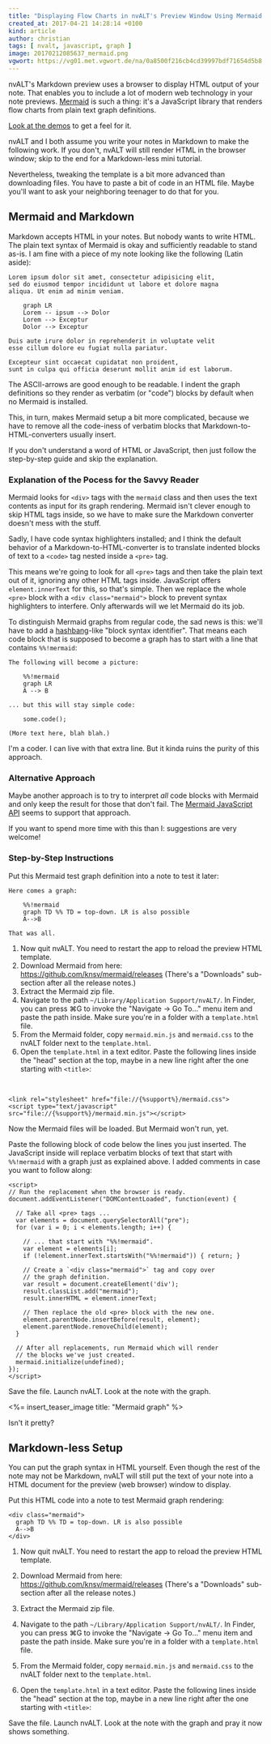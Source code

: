 ```yaml
---
title: "Displaying Flow Charts in nvALT's Preview Window Using Mermaid.js"
created_at: 2017-04-21 14:28:14 +0100
kind: article
author: christian
tags: [ nvalt, javascript, graph ]
image: 20170212085637_mermaid.png
vgwort: https://vg01.met.vgwort.de/na/0a8500f216cb4cd39997bdf71654d5b8
---
```



nvALT's Markdown preview uses a browser to display HTML output of your note. That enables you to include a lot of modern web technology in your note previews.  [Mermaid](http://knsv.github.io/mermaid/) is such a thing: it's a JavaScript library that renders flow charts from plain text graph definitions.

[Look at the demos](http://knsv.github.io/mermaid/#demo1) to get a feel for it.

nvALT and I both assume you write your notes in Markdown to make the following work. If you don't, nvALT will still render HTML in the browser window; skip to the end for a Markdown-less mini tutorial.

Nevertheless, tweaking the template is a bit more advanced than downloading files. You have to paste a bit of code in an HTML file. Maybe you'll want to ask your neighboring teenager to do that for you.

## Mermaid and Markdown

Markdown accepts HTML in your notes. But nobody wants to write HTML. The plain text syntax of Mermaid is okay and sufficiently readable to stand as-is. I am fine with a piece of my note looking like the following (Latin aside):

    Lorem ipsum dolor sit amet, consectetur adipisicing elit, 
    sed do eiusmod tempor incididunt ut labore et dolore magna 
    aliqua. Ut enim ad minim veniam.
    
        graph LR
        Lorem -- ipsum --> Dolor
        Lorem --> Exceptur
        Dolor --> Exceptur

    Duis aute irure dolor in reprehenderit in voluptate velit 
    esse cillum dolore eu fugiat nulla pariatur. 
    
    Excepteur sint occaecat cupidatat non proident, 
    sunt in culpa qui officia deserunt mollit anim id est laborum.

The ASCII-arrows are good enough to be readable. I indent the graph definitions so they render as verbatim (or "code") blocks by default when no Mermaid is installed.

This, in turn, makes Mermaid setup a bit more complicated, because we have to remove all the code-iness of verbatim blocks that Markdown-to-HTML-converters usually insert. 

If you don't understand a word of HTML or JavaScript, then just follow the step-by-step guide and skip the explanation.

### Explanation of the Pocess for the Savvy Reader

Mermaid looks for `<div>` tags with the `mermaid` class and then uses the text contents as input for its graph rendering. Mermaid isn't clever enough to skip HTML tags inside, so we have to make sure the Markdown converter doesn't mess with the stuff.

Sadly, I have code syntax highlighters installed; and I think the default behavior of a Markdown-to-HTML-converter is to translate indented blocks of text to a `<code>` tag nested inside a `<pre>` tag.

This means we're going to look for all `<pre>` tags and then take the plain text out of it, ignoring any other HTML tags inside. JavaScript offers `element.innerText` for this, so that's simple. Then we replace the whole `<pre>` block with a `<div class="mermaid">` block to prevent syntax highlighters to interfere. Only afterwards will we let Mermaid do its job.

To distinguish Mermaid graphs from regular code, the sad news is this: we'll have to add a [hashbang](https://en.wikipedia.org/wiki/Shebang_(Unix))-like "block syntax identifier". That means each code block that is supposed to become a graph has to start with a line that contains `%%!mermaid`:

    The following will become a picture:
    
        %%!mermaid
        graph LR
        A --> B
    
    ... but this will stay simple code:
        
        some.code();
    
    (More text here, blah blah.)

I'm a coder. I can live with that extra line. But it kinda ruins the purity of this approach. 

### Alternative Approach

Maybe another approach is to try to interpret _all_ code blocks with Mermaid and only keep the result for those that don't fail. The [Mermaid JavaScript API](http://knsv.github.io/mermaid/#api-usage) seems to support that approach. 

If you want to spend more time with this than I: suggestions are very welcome!

### Step-by-Step Instructions

Put this Mermaid test graph definition into a note to test it later:

    Here comes a graph:
    
        %%!mermaid
        graph TD %% TD = top-down. LR is also possible
        A-->B
    
    That was all.

1. Now quit nvALT. You need to restart the app to reload the preview HTML template.
2. Download Mermaid from here: <https://github.com/knsv/mermaid/releases> (There's a "Downloads" sub-section after all the release notes.)
3. Extract the Mermaid zip file.
4. Navigate to the path `~/Library/Application Support/nvALT/`. In Finder, you can press ⌘G to invoke the "Navigate → Go To..." menu item and paste the path inside. Make sure you're in a folder with a `template.html` file.
5. From the Mermaid folder, copy `mermaid.min.js` and `mermaid.css` to the nvALT folder next to the `template.html`.
6. Open the `template.html` in a text editor. Paste the following lines inside the "head" section at the top, maybe in a new line right after the one starting with `<title>`:

<br>

    <link rel="stylesheet" href="file://{%support%}/mermaid.css">
    <script type="text/javascript" src="file://{%support%}/mermaid.min.js"></script>

Now the Mermaid files will be loaded. But Mermaid won't run, yet. 

Paste the following block of code below the lines you just inserted. The JavaScript inside will replace verbatim blocks of text that start with `%%!mermaid` with a graph just as explained above. I added comments in case you want to follow along:

    <script>
    // Run the replacement when the browser is ready.
    document.addEventListener("DOMContentLoaded", function(event) { 

      // Take all <pre> tags ...
      var elements = document.querySelectorAll("pre");
      for (var i = 0; i < elements.length; i++) {
    
        // ... that start with "%%!mermaid".
        var element = elements[i];
        if (!element.innerText.startsWith("%%!mermaid")) { return; }
        
        // Create a `<div class="mermaid">` tag and copy over 
        // the graph definition.
        var result = document.createElement('div');
        result.classList.add("mermaid");
        result.innerHTML = element.innerText;
    
        // Then replace the old <pre> block with the new one.
        element.parentNode.insertBefore(result, element);
        element.parentNode.removeChild(element);
      }
      
      // After all replacements, run Mermaid which will render
      // the blocks we've just created.
      mermaid.initialize(undefined);
    });
    </script>
  
Save the file. Launch nvALT. Look at the note with the graph. 

<%= insert_teaser_image title: "Mermaid graph" %>

Isn't it pretty?


## Markdown-less Setup

You can put the graph syntax in HTML yourself. Even though the rest of the note may not be Markdown, nvALT will still put the text of your note into a HTML document for the preview (web browser) window to display.

Put this HTML code into a note to test Mermaid graph rendering:

    <div class="mermaid">
      graph TD %% TD = top-down. LR is also possible
      A-->B
    </div>

1. Now quit nvALT. You need to restart the app to reload the preview HTML template.
2. Download Mermaid from here: <https://github.com/knsv/mermaid/releases> (There's a "Downloads" sub-section after all the release notes.)
3. Extract the Mermaid zip file.
4. Navigate to the path `~/Library/Application Support/nvALT/`. In Finder, you can press ⌘G to invoke the "Navigate → Go To..." menu item and paste the path inside. Make sure you're in a folder with a `template.html` file.
5. From the Mermaid folder, copy `mermaid.min.js` and `mermaid.css` to the nvALT folder next to the `template.html`.
6. Open the `template.html` in a text editor. Paste the following lines inside the "head" section at the top, maybe in a new line right after the one starting with `<title>`:

    <link rel="stylesheet" href="file://{%support%}/mermaid.css">
    <script type="text/javascript" src="file://{%support%}/mermaid.min.js"></script>
    <script>mermaid.initialize({startOnLoad:true});</script>

Save the file. Launch nvALT. Look at the note with the graph and pray it now shows something.
